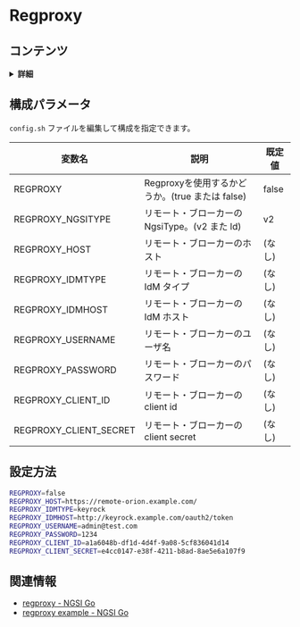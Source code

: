 # Regproxy

## コンテンツ

<details>
<summary><strong>詳細</strong></summary>

-   [構成パラメータ](#configuration-parameters)
-   [設定方法](#how-to-setup)
-   [関連情報](#related-information)

</details>

<a name="configuration-parameters"></a>

## 構成パラメータ

`config.sh` ファイルを編集して構成を指定できます。

| 変数名            | 説明                                                   | 既定値 |
| ------------------------ | ----------------------------------------------- | ------ |
| REGPROXY                 | Regproxyを使用するかどうか。(true または false) | false  |
| REGPROXY\_NGSITYPE       | リモート・ブローカーの NgsiType。(v2 また ld)   | v2     |
| REGPROXY\_HOST           | リモート・ブローカーのホスト                    | (なし) |
| REGPROXY\_IDMTYPE        | リモート・ブローカーの IdM タイプ               | (なし) |
| REGPROXY\_IDMHOST        | リモート・ブローカーの IdM ホスト               | (なし) |
| REGPROXY\_USERNAME       | リモート・ブローカーのユーザ名                  | (なし) |
| REGPROXY\_PASSWORD       | リモート・ブローカーのパスワード                | (なし) |
| REGPROXY\_CLIENT\_ID     | リモート・ブローカーの client id                | (なし) |
| REGPROXY\_CLIENT\_SECRET | リモート・ブローカーの client secret            | (なし) |

<a name="how-to-setup"></a>

## 設定方法

```bash
REGPROXY=false
REGPROXY_HOST=https://remote-orion.example.com/
REGPROXY_IDMTYPE=keyrock
REGPROXY_IDMHOST=http://keyrock.example.com/oauth2/token
REGPROXY_USERNAME=admin@test.com
REGPROXY_PASSWORD=1234
REGPROXY_CLIENT_ID=a1a6048b-df1d-4d4f-9a08-5cf836041d14
REGPROXY_CLIENT_SECRET=e4cc0147-e38f-4211-b8ad-8ae5e6a107f9
```

<a name="related-information"></a>

## 関連情報

-   [regproxy - NGSI Go](https://ngsi-go.letsfiware.jp/convenience/regproxy/)
-   [regproxy example - NGSI Go](https://github.com/lets-fiware/ngsi-go/tree/main/extras/registration_proxy)
